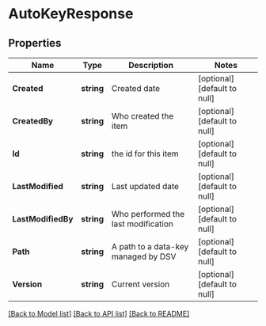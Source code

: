 # AutoKeyResponse

## Properties
Name | Type | Description | Notes
------------ | ------------- | ------------- | -------------
**Created** | **string** | Created date | [optional] [default to null]
**CreatedBy** | **string** | Who created the item | [optional] [default to null]
**Id** | **string** | the id for this item | [optional] [default to null]
**LastModified** | **string** | Last updated date | [optional] [default to null]
**LastModifiedBy** | **string** | Who performed the last modification | [optional] [default to null]
**Path** | **string** | A path to a data-key managed by DSV | [optional] [default to null]
**Version** | **string** | Current version | [optional] [default to null]

[[Back to Model list]](../README.md#documentation-for-models) [[Back to API list]](../README.md#documentation-for-api-endpoints) [[Back to README]](../README.md)

